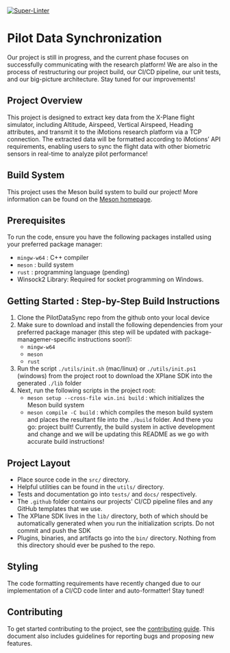 [![Super-Linter](https://github.com/oss-slu/PilotDataSynchronization/actions/workflows/code-linting.yml/badge.svg)](https://github.com/marketplace/actions/super-linter)


# Pilot Data Synchronization

Our project is still in progress, and the current phase focuses on successfully communicating with the research platform! We are also in the process of restructuring our project build, our CI/CD pipeline, our unit tests, and our big-picture architecture. Stay tuned for our improvements! 

## Project Overview

This project is designed to extract key data from the X-Plane flight simulator, including Altitude, Airspeed, Vertical Airspeed, Heading attributes, and transmit it to the iMotions research platform via a TCP connection. The extracted data will be formatted according to iMotions’ API requirements, enabling users to sync the flight data with other biometric sensors in real-time to analyze pilot performance!

<!--
# Getting Started
To perform initial project setup, run the `init.ps1` PowerShell script found in the `utils` directory. This will download a copy of XPLSDK410 and extract it into the `lib` folder. This is necessary for successfully building the plugin.
-->

## Build System
This project uses the Meson build system to build our project! More information can be found on the [Meson homepage](https://mesonbuild.com/).

## Prerequisites

To run the code, ensure you have the following packages installed using your preferred package manager:
- `mingw-w64` : C++ compiler
- `meson` : build system
- `rust` : programming language (pending) 
- Winsock2 Library: Required for socket programming on Windows.


## Getting Started : Step-by-Step Build Instructions
1. Clone the PilotDataSync repo from the github onto your local device
2. Make sure to download and install the following dependencies from your preferred package manager (this step will be updated with package-managemer-specific instructions soon!):
    - `mingw-w64`
    - `meson`
    - `rust`
3. Run the script `./utils/init.sh` (mac/linux) or `./utils/init.ps1` (windows) from the project root to download the XPlane SDK into the generated `./lib` folder 
4. Next, run the following scripts in the project root:
    - `meson setup --cross-file win.ini build` : which initializes the Meson build system
    - `meson compile -C build` : which compiles the meson build system and places the resultant file into the `./build` folder.
And there you go: project built! Currently, the build system in active development and change and we will be updating this README as we go with accurate build instructions!



## Project Layout
- Place source code in the `src/` directory.
- Helpful utilities can be found in the `utils/` directory.
- Tests and documentation go into `tests/` and `docs/` respectively.
- The `.github` folder contains our projects' CI/CD pipeline files and any GitHub templates that we use.
- The XPlane SDK lives in the `lib/` directory, both of which should be automatically generated when you run the initialization scripts. Do not commit and push the SDK
- Plugins, binaries, and artifacts go into the `bin/` directory. Nothing from this directory should ever be pushed to the repo.

## Styling
<!---
 C++ code is formatted using the VSCode C/C++ Extension's format action. The rules are expanded on in `.clang-format`. Submitted code must be formatted accordingly. Invoke it in VSCode by using the command palette -> `Format document with...` -> `C/C++`, which will automatically used the provided formatting rules.
-->

The code formatting requirements have recently changed due to our implementation of a CI/CD code linter and auto-formatter! Stay tuned!

## Contributing

To get started contributing to the project, see the [contributing guide](CONTRIBUTING.md).
This document also includes guidelines for reporting bugs and proposing new features.
